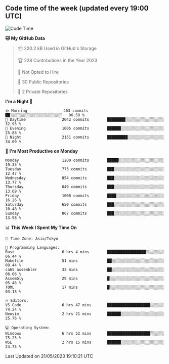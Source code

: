 ## Code time of the week (updated every 19:00 UTC)

<!--START_SECTION:waka-->
![Code Time](http://img.shields.io/badge/Code%20Time-1%2C856%20hrs%2017%20mins-blue)

**🐱 My GitHub Data** 

> 📦 220.2 kB Used in GitHub's Storage 
 > 
> 🏆 228 Contributions in the Year 2023
 > 
> 🚫 Not Opted to Hire
 > 
> 📜 30 Public Repositories 
 > 
> 🔑 2 Private Repositories 
 > 
**I'm a Night 🦉** 

```text
🌞 Morning                403 commits         ██░░░░░░░░░░░░░░░░░░░░░░░   06.50 % 
🌆 Daytime                2042 commits        ████████░░░░░░░░░░░░░░░░░   32.93 % 
🌃 Evening                1605 commits        ██████░░░░░░░░░░░░░░░░░░░   25.88 % 
🌙 Night                  2151 commits        █████████░░░░░░░░░░░░░░░░   34.69 % 
```
📅 **I'm Most Productive on Monday** 

```text
Monday                   1200 commits        █████░░░░░░░░░░░░░░░░░░░░   19.35 % 
Tuesday                  773 commits         ███░░░░░░░░░░░░░░░░░░░░░░   12.47 % 
Wednesday                854 commits         ███░░░░░░░░░░░░░░░░░░░░░░   13.77 % 
Thursday                 849 commits         ███░░░░░░░░░░░░░░░░░░░░░░   13.69 % 
Friday                   1008 commits        ████░░░░░░░░░░░░░░░░░░░░░   16.26 % 
Saturday                 650 commits         ███░░░░░░░░░░░░░░░░░░░░░░   10.48 % 
Sunday                   867 commits         ███░░░░░░░░░░░░░░░░░░░░░░   13.98 % 
```


📊 **This Week I Spent My Time On** 

```text
🕑︎ Time Zone: Asia/Tokyo

💬 Programming Languages: 
Rust                     6 hrs 4 mins        █████████████████░░░░░░░░   66.44 % 
Makefile                 51 mins             ██░░░░░░░░░░░░░░░░░░░░░░░   09.44 % 
ca65 assembler           33 mins             ██░░░░░░░░░░░░░░░░░░░░░░░   06.06 % 
Assembly                 29 mins             █░░░░░░░░░░░░░░░░░░░░░░░░   05.46 % 
TOML                     17 mins             █░░░░░░░░░░░░░░░░░░░░░░░░   03.18 % 

🔥 Editors: 
VS Code                  6 hrs 47 mins       ███████████████████░░░░░░   74.24 % 
Neovim                   2 hrs 21 mins       ██████░░░░░░░░░░░░░░░░░░░   25.76 % 

💻 Operating System: 
Windows                  6 hrs 52 mins       ███████████████████░░░░░░   75.25 % 
WSL                      2 hrs 15 mins       ██████░░░░░░░░░░░░░░░░░░░   24.75 % 
```


 Last Updated on 21/05/2023 19:10:21 UTC
<!--END_SECTION:waka-->